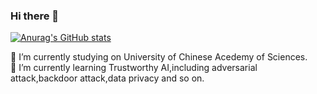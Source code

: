### Hi there 👋
[![Anurag's GitHub stats](https://github-readme-stats.vercel.app/api?username=NY1024)](https://github.com/anuraghazra/github-readme-stats)

🔭 I’m currently studying on University of Chinese Acedemy of Sciences.  
🌱 I’m currently learning Trustworthy AI,including adversarial attack,backdoor attack,data privacy and so on.
<!--
**NY1024/NY1024** is a ✨ _special_ ✨ repository because its `README.md` (this file) appears on your GitHub profile.

Here are some ideas to get you started:

🔭 I’m currently studying on University of Chinese Acedemy of Sciences.
🌱 I’m currently learning Trustworthy AI,including adversarial attack,backdoor attack,data privacy and so on.

